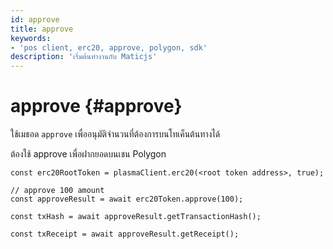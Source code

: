 ```yaml
---
id: approve
title: approve
keywords:
- 'pos client, erc20, approve, polygon, sdk'
description: 'เริ่มต้นทำงานกับ Maticjs'
---
```


# approve {#approve}

ใช้เมธอด `approve` เพื่ออนุมัติจำนวนที่ต้องการบนโทเค็นต้นทางได้

ต้องใช้ approve เพื่อฝากยอดบนเชน Polygon

```
const erc20RootToken = plasmaClient.erc20(<root token address>, true);

// approve 100 amount
const approveResult = await erc20Token.approve(100);

const txHash = await approveResult.getTransactionHash();

const txReceipt = await approveResult.getReceipt();

```
